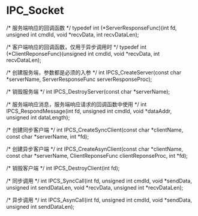 # IPC_Socket

/* 服务端响应的回调函数 */
typedef int (*ServerResponseFunc)(int fd, unsigned int cmdId, void *recvData, int recvDataLen);

/* 客户端响应的回调函数，仅用于异步调用时 */
typedef int (*ClientReponseFunc)(unsigned int cmdId, void *recvData, int recvDataLen);

/* 创建服务端，参数都是必须的入参 */
int IPCS_CreateServer(const char *serverName, ServerResponseFunc serverResponseProc);

/* 销毁服务端 */
int IPCS_DestroyServer(const char *serverName);

/* 服务端响应消息，服务端响应请求的回调函数中使用 */
int IPCS_RespondMessage(int fd, unsigned int cmdId, void *dataAddr, unsigned int dataLength);

/* 创建同步客户端 */
int IPCS_CreateSyncClient(const char *clientName, const char *serverName, int *fd);

/* 创建异步客户端 */
int IPCS_CreateAsynClient(const char *clientName, const char *serverName, ClientReponseFunc clientReponseProc, int *fd);

/* 销毁客户端 */
int IPCS_DestroyClient(int fd);

/* 同步调用 */
int IPCS_SyncCall(int fd, unsigned int cmdId, void *sendData, unsigned int sendDataLen, void *recvData, unsigned int *recvDataLen);

/* 异步调用 */
int IPCS_AsynCall(int fd, unsigned int cmdId, void *sendData, unsigned int sendDataLen);

